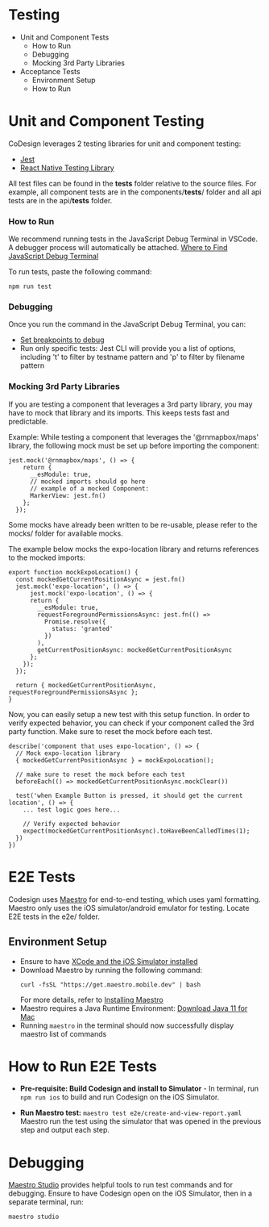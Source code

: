 # Testing

- Unit and Component Tests
    - How to Run
    - Debugging
    - Mocking 3rd Party Libraries
- Acceptance Tests
    - Environment Setup
    - How to Run


# Unit and Component Testing
CoDesign leverages 2 testing libraries for unit and component testing:

  - [Jest](https://jestjs.io/docs/getting-started)
  - [React Native Testing Library](https://testing-library.com/docs/react-native-testing-library/intro/)

All test files can be found in the __tests__ folder relative to the source files. For example, all component tests are in the components/__tests__/ folder and all api tests are in the api/__tests__ folder.

### How to Run
We recommend running tests in the JavaScript Debug Terminal in VSCode. A debugger process will automatically be attached. [Where to Find JavaScript Debug Terminal](https://code.visualstudio.com/docs/nodejs/nodejs-debugging#_javascript-debug-terminal)

To run tests, paste the following command:
```
npm run test
```

### Debugging
Once you run the command in the JavaScript Debug Terminal, you can:

- [Set breakpoints to debug](https://code.visualstudio.com/docs/nodejs/nodejs-debugging#_breakpoints)
- Run only specific tests: Jest CLI will provide you a list of options, including 't' to filter by testname pattern and 'p' to filter by filename pattern

### Mocking 3rd Party Libraries
If you are testing a component that leverages a 3rd party library, you may have to mock that library and its imports. This keeps tests fast and predictable.

Example: While testing a component that leverages the '@rnmapbox/maps' library, the following mock must be set up before importing the component:

```
jest.mock('@rnmapbox/maps', () => {
    return {
      __esModule: true,
      // mocked imports should go here
      // example of a mocked Component:
      MarkerView: jest.fn()
    };
  });
```

Some mocks have already been written to be re-usable, please refer to the mocks/ folder for available mocks.

The example below mocks the expo-location library and returns references to the mocked imports:

```
export function mockExpoLocation() {
  const mockedGetCurrentPositionAsync = jest.fn()
  jest.mock('expo-location', () => {
      jest.mock('expo-location', () => {
      return {
        __esModule: true,
        requestForegroundPermissionsAsync: jest.fn(() =>
          Promise.resolve({
            status: 'granted'
          })
        ),
        getCurrentPositionAsync: mockedGetCurrentPositionAsync
      };
    });
  });

  return { mockedGetCurrentPositionAsync, requestForegroundPermissionsAsync };
}
```

Now, you can easily setup a new test with this setup function. In order to verify expected behavior, you can check if your component called the 3rd party function. Make sure to reset the mock before each test.

```
describe('component that uses expo-location', () => {
  // Mock expo-location library
  { mockedGetCurrentPositionAsync } = mockExpoLocation();

  // make sure to reset the mock before each test
  beforeEach(() => mockedGetCurrentPositionAsync.mockClear())

  test('when Example Button is pressed, it should get the current location', () => {
    ... test logic goes here...

    // Verify expected behavior
    expect(mockedGetCurrentPositionAsync).toHaveBeenCalledTimes(1);
  })
})
```

# E2E Tests

Codesign uses [Maestro](https://docs.maestro.dev/) for end-to-end testing, which uses yaml formatting. Maestro only uses the iOS simulator/android emulator for testing. Locate E2E tests in the e2e/ folder.

## Environment Setup

- Ensure to have [XCode and the iOS Simulator installed](https://docs.expo.dev/workflow/ios-simulator/)
- Download Maestro by running the following command:
  ```
  curl -fsSL "https://get.maestro.mobile.dev" | bash
  ```
  For more details, refer to [Installing Maestro](https://docs.maestro.dev/getting-started/installing-maestro)
- Maestro requires a Java Runtime Environment: [Download Java 11 for Mac](https://www.oracle.com/java/technologies/downloads/?er=221886#java11-mac)
- Running `maestro` in the terminal should now successfully display maestro list of commands


# How to Run E2E Tests

  - **Pre-requisite: Build Codesign and install to Simulator** - In terminal, run `npm run ios` to build and run Codesign on the iOS Simulator.

  - **Run Maestro test:** `maestro test e2e/create-and-view-report.yaml` Maestro run the test using the simulator that was opened in the previous step and output each step.


# Debugging
[Maestro Studio](https://docs.maestro.dev/getting-started/maestro-studio) provides helpful tools to run test commands and for debugging. Ensure to have Codesign open on the iOS Simulator, then in a separate terminal, run:
```
maestro studio
```
